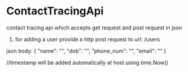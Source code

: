 # ContactTracingApi
contact tracing api which accepts get request and post request in json

1) for adding a user
provide a http post request to url: /users

json body:
{
  "name": "<username>",
   "dob": "<dob>",
  "phone_num": "<phone number>",
  "email": "<email>"
}
  
//timestamp will be added automatically at host using time.Now()
